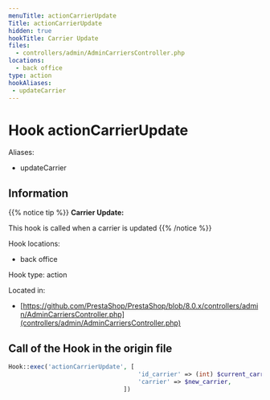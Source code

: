 ```yaml
---
menuTitle: actionCarrierUpdate
Title: actionCarrierUpdate
hidden: true
hookTitle: Carrier Update
files:
  - controllers/admin/AdminCarriersController.php
locations:
  - back office
type: action
hookAliases:
 - updateCarrier
---
```


# Hook actionCarrierUpdate

Aliases: 
 - updateCarrier



## Information

{{% notice tip %}}
**Carrier Update:** 

This hook is called when a carrier is updated
{{% /notice %}}

Hook locations: 
  - back office

Hook type: action

Located in: 
  - [https://github.com/PrestaShop/PrestaShop/blob/8.0.x/controllers/admin/AdminCarriersController.php](controllers/admin/AdminCarriersController.php)

## Call of the Hook in the origin file

```php
Hook::exec('actionCarrierUpdate', [
                                    'id_carrier' => (int) $current_carrier->id,
                                    'carrier' => $new_carrier,
                                ])
```